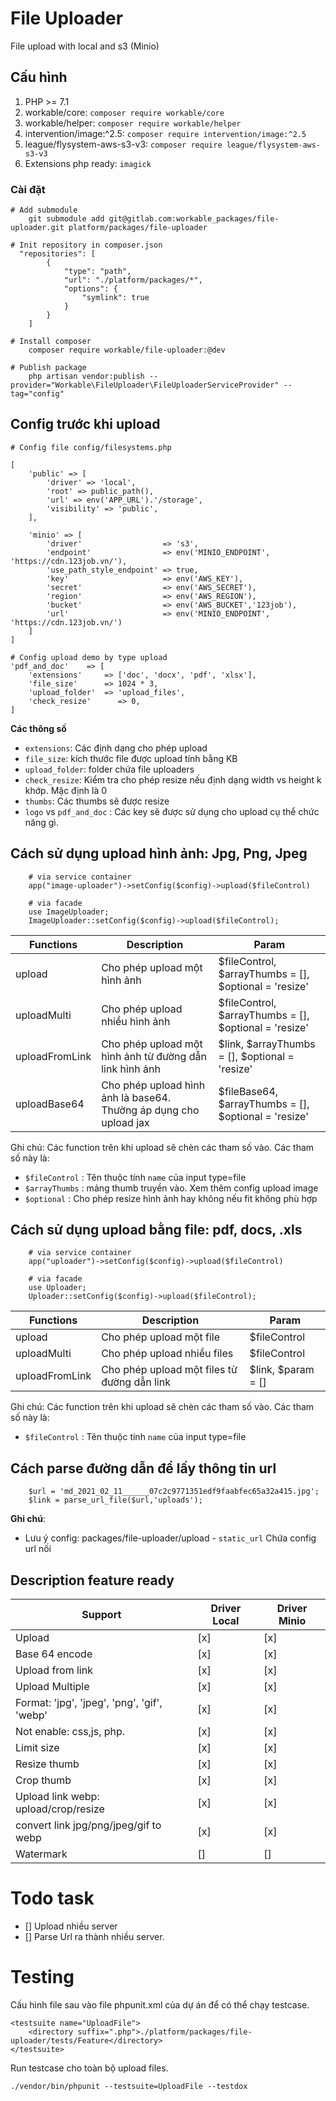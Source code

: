 # File Uploader
File upload with local and s3 (Minio)

## Cấu hình
1. PHP >= 7.1
2. workable/core: `composer require workable/core`
3. workable/helper: `composer require workable/helper`
4. intervention/image:^2.5: `composer require intervention/image:^2.5`
5. league/flysystem-aws-s3-v3: `composer require league/flysystem-aws-s3-v3`
6. Extensions php ready: `imagick`

### Cài đặt
```
# Add submodule
    git submodule add git@gitlab.com:workable_packages/file-uploader.git platform/packages/file-uploader

# Init repository in composer.json
  "repositories": [
        {
            "type": "path",
            "url": "./platform/packages/*",
            "options": {
                "symlink": true
            }
        }
    ]

# Install composer
    composer require workable/file-uploader:@dev

# Publish package
    php artisan vendor:publish --provider="Workable\FileUploader\FileUploaderServiceProvider" --tag="config"
```

## Config trước khi upload
```
# Config file config/filesystems.php

[
	'public' => [
	    'driver' => 'local',
	    'root' => public_path(),
	    'url' => env('APP_URL').'/storage',
	    'visibility' => 'public',
	],
	
	'minio' => [
	    'driver'                  => 's3',
	    'endpoint'                => env('MINIO_ENDPOINT', 'https://cdn.123job.vn/'),
	    'use_path_style_endpoint' => true,
	    'key'                     => env('AWS_KEY'),
	    'secret'                  => env('AWS_SECRET'),
	    'region'                  => env('AWS_REGION'),
	    'bucket'                  => env('AWS_BUCKET','123job'),
	    'url'                     => env('MINIO_ENDPOINT', 'https://cdn.123job.vn/')
	]
]

# Config upload demo by type upload
'pdf_and_doc'    => [
    'extensions'     => ['doc', 'docx', 'pdf', 'xlsx'],
    'file_size'      => 1024 * 3,
    'upload_folder'  => 'upload_files',
    'check_resize'      => 0,
]

```
**Các thông số**
- `extensions`: Các định dạng cho phép upload
- `file_size`: kích thước file được upload tính bằng KB
- `upload_folder`: folder chứa file uploaders
- `check_resize`: Kiểm tra cho phép resize nếu định dạng width vs height k khớp. Mặc định là 0
- `thumbs`: Các thumbs sẽ được resize
- `logo` vs `pdf_and_doc` : Các key sẽ được sử dụng cho upload cụ thể chức năng gì.


## Cách sử dụng upload hình ảnh: Jpg, Png, Jpeg
```
    # via service container
    app("image-uploader")->setConfig($config)->upload($fileControl)

    # via facade
    use ImageUploader;
    ImageUploader::setConfig($config)->upload($fileControl);
```


Functions | Description | Param
--- | --- | ---
upload | Cho phép upload một hình ảnh | $fileControl, $arrayThumbs = [], $optional = 'resize'
uploadMulti | Cho phép upload nhiều hình ảnh  |  $fileControl, $arrayThumbs = [], $optional = 'resize'
uploadFromLink | Cho phép upload một hình ảnh từ đường dẫn link hình ảnh | $link, $arrayThumbs = [], $optional = 'resize'
uploadBase64 | Cho phép upload hình ảnh là base64. Thường áp dụng cho upload jax | $fileBase64, $arrayThumbs = [], $optional = 'resize'


Ghi chú: Các function trên khi upload sẽ chèn các tham số vào. Các tham số này là:
- `$fileControl` : Tên thuộc tính `name` của input type=file
- `$arrayThumbs` : mảng thumb truyền vào. Xem thêm config upload image
- `$optional` : Cho phép resize hình ảnh hay không nếu fit không phù hợp


## Cách sử dụng upload bằng file: pdf, docs, .xls
```
    # via service container
    app("uploader")->setConfig($config)->upload($fileControl)

    # via facade
    use Uploader;
    Uploader::setConfig($config)->upload($fileControl);
```
Functions | Description | Param
--- | --- | ---
upload | Cho phép upload một file | $fileControl
uploadMulti | Cho phép upload nhiều files  |  $fileControl
uploadFromLink | Cho phép upload một files từ đường dẫn link | $link, $param = []

Ghi chú: Các function trên khi upload sẽ chèn các tham số vào. Các tham số này là:
- `$fileControl` : Tên thuộc tính `name` của input type=file


## Cách parse đường dẫn để lấy thông tin url
```
    $url = 'md_2021_02_11______07c2c9771351edf9faabfec65a32a415.jpg';
    $link = parse_url_file($url,'uploads');
```


**Ghi chú**:
- Lưu ý config: packages/file-uploader/upload -  `static_url` Chứa config url nối



## Description feature ready
Support | Driver Local | Driver Minio
--- | --- | ---
Upload       |  [x]  | [x]
Base 64 encode  | [x]  | [x]
Upload from link  |  [x]  | [x]
Upload Multiple  |  [x]  | [x]
Format: 'jpg', 'jpeg', 'png', 'gif', 'webp'  | [x]  | [x]
Not enable: css,js, php. |  [x]  | [x]
Limit size  | [x] |  [x]
Resize thumb  | [x] |  [x]
Crop thumb   | [x] |  [x]
Upload link webp: upload/crop/resize | [x] | [x]
convert link jpg/png/jpeg/gif to webp | [x] | [x]
Watermark     | [] |  []


# Todo task
- [] Upload nhiều server
- [] Parse Url ra thành nhiều server.


# Testing
Cấu hình file sau vào file phpunit.xml của dự án để có thể chạy testcase.

```
<testsuite name="UploadFile">
    <directory suffix=".php">./platform/packages/file-uploader/tests/Feature</directory>
</testsuite>
```

Run testcase cho toàn bộ upload files.

```
./vendor/bin/phpunit --testsuite=UploadFile --testdox
```